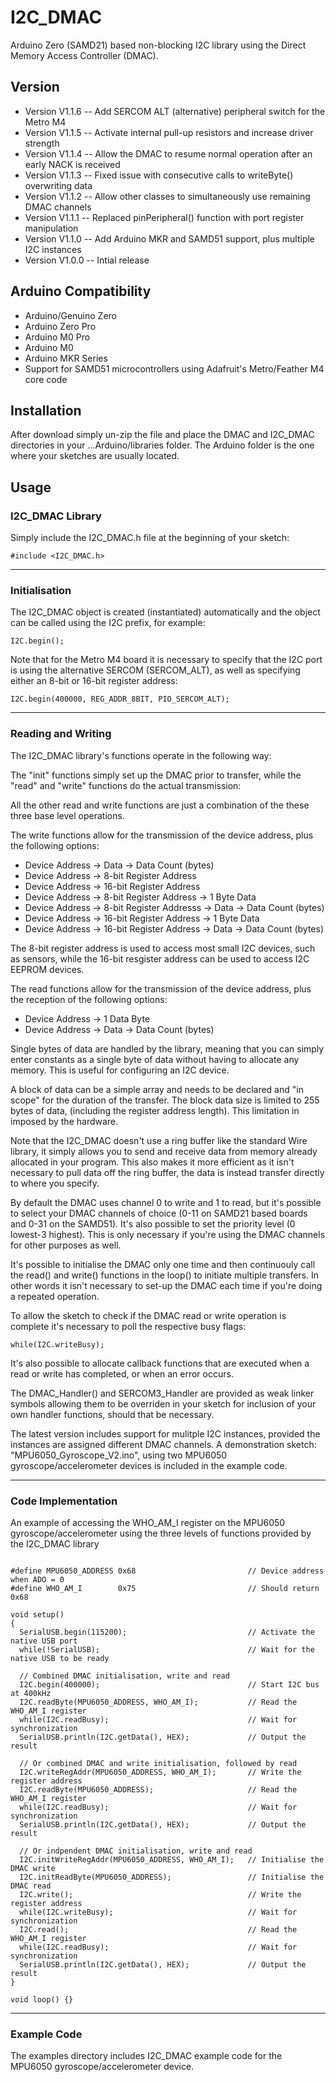# I2C_DMAC
Arduino Zero (SAMD21) based non-blocking I2C library using the Direct Memory Access Controller (DMAC).

## __Version__

- Version V1.1.6 -- Add SERCOM ALT (alternative) peripheral switch for the Metro M4
- Version V1.1.5 -- Activate internal pull-up resistors and increase driver strength
- Version V1.1.4 -- Allow the DMAC to resume normal operation after an early NACK is received
- Version V1.1.3 -- Fixed issue with consecutive calls to writeByte() overwriting data
- Version V1.1.2 -- Allow other classes to simultaneously use remaining DMAC channels
- Version V1.1.1 -- Replaced pinPeripheral() function with port register manipulation
- Version V1.1.0 -- Add Arduino MKR and SAMD51 support, plus multiple I2C instances 
- Version V1.0.0 -- Intial release

## __Arduino Compatibility__

- Arduino/Genuino Zero
- Arduino Zero Pro
- Arduino M0 Pro
- Arduino M0
- Arduino MKR Series
- Support for SAMD51 microcontrollers using Adafruit's Metro/Feather M4 core code

## __Installation__

After download simply un-zip the file and place the DMAC and I2C_DMAC directories in your ...Arduino/libraries folder. The Arduino folder is the one where your sketches are usually located.

## __Usage__

### __I2C_DMAC Library__

Simply include the I2C_DMAC.h file at the beginning of your sketch:

```
#include <I2C_DMAC.h>
```
---

### __Initialisation__

The I2C_DMAC object is created (instantiated) automatically and the object can be called using the I2C prefix, for example:

```
I2C.begin();
```

Note that for the Metro M4 board it is necessary to specify that the I2C port is using the alternative SERCOM (SERCOM_ALT), as well as specifying either an 8-bit or 16-bit register address:

```
I2C.begin(400000, REG_ADDR_8BIT, PIO_SERCOM_ALT);
```
---

### __Reading and Writing__

The I2C_DMAC library's functions operate in the following way:

The "init" functions simply set up the DMAC prior to transfer, while the "read" and "write" functions do the actual transmission:




All the other read and write functions are just a combination of the these three base level operations.

The write functions allow for the transmission of the device address, plus the following options:

- Device Address -> Data -> Data Count (bytes)
- Device Address -> 8-bit Register Address
- Device Address -> 16-bit Register Address
- Device Address -> 8-bit Register Address -> 1 Byte Data
- Device Address -> 8-bit Register Addresss -> Data -> Data Count (bytes)
- Device Address -> 16-bit Register Address -> 1 Byte Data
- Device Address -> 16-bit Register Address -> Data -> Data Count (bytes)

The 8-bit register address is used to access most small I2C devices, such as sensors, while the 16-bit resgister address can be used to access I2C EEPROM devices.

The read functions allow for the transmission of the device address, plus the reception of the following options:

- Device Address -> 1 Data Byte
- Device Address -> Data -> Data Count (bytes)

Single bytes of data are handled by the library, meaning that you can simply enter constants as a single byte of data without having to allocate any memory. This is useful for configuring an I2C device.

A block of data can be a simple array and needs to be declared and "in scope" for the duration of the transfer. The block data size is limited to 255 bytes of data, (including the register address length). This limitation in imposed by the hardware.

Note that the I2C_DMAC doesn't use a ring buffer like the standard Wire library, it simply allows you to send and receive data from memory already allocated in your program. This also makes it more efficient as it isn't necessary to pull data off the ring buffer, the data is instead transfer directly to where you specify.

By default the DMAC uses channel 0 to write and 1 to read, but it's possible to select your DMAC channels of choice (0-11 on SAMD21 based boards and 0-31 on the SAMD51). It's also possible to set the priority level (0 lowest-3 highest). This is only necessary if you're using the DMAC channels for other purposes as well.

It's possible to initialise the DMAC only one time and then continuouly call the read() and write() functions in the loop() to initiate multiple transfers. In other words it isn't necessary to set-up the DMAC each time if you're doing a repeated operation.

To allow the sketch to check if the DMAC read or write operation is complete it's necessary to poll the respective busy flags:

```
while(I2C.writeBusy);
```

It's also possible to allocate callback functions that are executed when a read or write has completed, or when an error occurs.

The DMAC_Handler() and SERCOM3_Handler are provided as weak linker symbols allowing them to be overriden in your sketch for inclusion of your own handler functions, should that be necessary.

The latest version includes support for mulitple I2C instances, provided the instances are assigned different DMAC channels. A demonstration sketch: "MPU6050_Gyroscope_V2.ino", using two MPU6050 gyroscope/accelerometer devices is included in the example code.

---

### __Code Implementation__

An example of accessing the WHO_AM_I register on the MPU6050 gyroscope/accelerometer using the three levels of functions provided by the I2C_DMAC library

```#include <I2C_DMAC.h>

#define MPU6050_ADDRESS 0x68                         // Device address when ADO = 0
#define WHO_AM_I        0x75                         // Should return 0x68

void setup() 
{
  SerialUSB.begin(115200);                           // Activate the native USB port
  while(!SerialUSB);                                 // Wait for the native USB to be ready

  // Combined DMAC initialisation, write and read
  I2C.begin(400000);                                 // Start I2C bus at 400kHz
  I2C.readByte(MPU6050_ADDRESS, WHO_AM_I);           // Read the WHO_AM_I register 
  while(I2C.readBusy);                               // Wait for synchronization  
  SerialUSB.println(I2C.getData(), HEX);             // Output the result

  // Or combined DMAC and write initialisation, followed by read
  I2C.writeRegAddr(MPU6050_ADDRESS, WHO_AM_I);       // Write the register address
  I2C.readByte(MPU6050_ADDRESS);                     // Read the WHO_AM_I register
  while(I2C.readBusy);                               // Wait for synchronization
  SerialUSB.println(I2C.getData(), HEX);             // Output the result

  // Or indpendent DMAC initialisation, write and read
  I2C.initWriteRegAddr(MPU6050_ADDRESS, WHO_AM_I);   // Initialise the DMAC write
  I2C.initReadByte(MPU6050_ADDRESS);                 // Initialise the DMAC read
  I2C.write();                                       // Write the register address
  while(I2C.writeBusy);                              // Wait for synchronization
  I2C.read();                                        // Read the WHO_AM_I register
  while(I2C.readBusy);                               // Wait for synchronization
  SerialUSB.println(I2C.getData(), HEX);             // Output the result 
}

void loop() {}
```

---

### __Example Code__

The examples directory includes I2C_DMAC example code for the MPU6050 gyroscope/accelerometer device.
